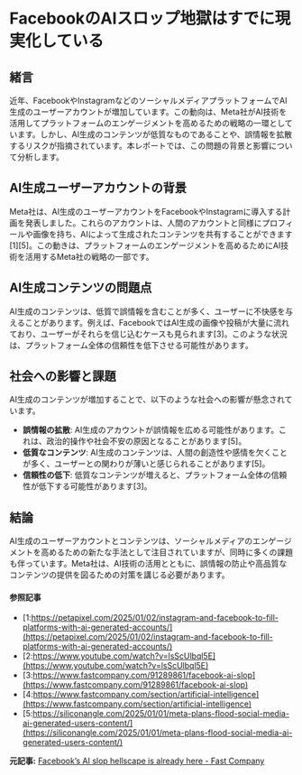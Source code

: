 # FacebookのAIスロップ地獄はすでに現実化している

## 緒言

近年、FacebookやInstagramなどのソーシャルメディアプラットフォームでAI生成のユーザーアカウントが増加しています。この動向は、Meta社がAI技術を活用してプラットフォームのエンゲージメントを高めるための戦略の一環としています。しかし、AI生成のコンテンツが低質なものであることや、誤情報を拡散するリスクが指摘されています。本レポートでは、この問題の背景と影響について分析します。

## AI生成ユーザーアカウントの背景

Meta社は、AI生成のユーザーアカウントをFacebookやInstagramに導入する計画を発表しました。これらのアカウントは、人間のアカウントと同様にプロフィールや画像を持ち、AIによって生成されたコンテンツを共有することができます[1][5]。この動きは、プラットフォームのエンゲージメントを高めるためにAI技術を活用するMeta社の戦略の一部です。

## AI生成コンテンツの問題点

AI生成のコンテンツは、低質で誤情報を含むことが多く、ユーザーに不快感を与えることがあります。例えば、FacebookではAI生成の画像や投稿が大量に流れており、ユーザーがそれらを信じ込むケースも見られます[3]。このような状況は、プラットフォーム全体の信頼性を低下させる可能性があります。

## 社会への影響と課題

AI生成のコンテンツが増加することで、以下のような社会への影響が懸念されています。

- **誤情報の拡散**: AI生成のアカウントが誤情報を広める可能性があります。これは、政治的操作や社会不安の原因となることがあります[5]。
- **低質なコンテンツ**: AI生成のコンテンツは、人間の創造性や感情を欠くことが多く、ユーザーとの関わりが薄いと感じられることがあります[5]。
- **信頼性の低下**: 低質なコンテンツが増えると、プラットフォーム全体の信頼性が低下する可能性があります[3]。

## 結論

AI生成のユーザーアカウントとコンテンツは、ソーシャルメディアのエンゲージメントを高めるための新たな手法として注目されていますが、同時に多くの課題も伴っています。Meta社は、AI技術の活用とともに、誤情報の防止や高品質なコンテンツの提供を図るための対策を講じる必要があります。

#### 参照記事
- [1:https://petapixel.com/2025/01/02/instagram-and-facebook-to-fill-platforms-with-ai-generated-accounts/](https://petapixel.com/2025/01/02/instagram-and-facebook-to-fill-platforms-with-ai-generated-accounts/)
- [2:https://www.youtube.com/watch?v=lsScUlbql5E](https://www.youtube.com/watch?v=lsScUlbql5E)
- [3:https://www.fastcompany.com/91289861/facebook-ai-slop](https://www.fastcompany.com/91289861/facebook-ai-slop)
- [4:https://www.fastcompany.com/section/artificial-intelligence](https://www.fastcompany.com/section/artificial-intelligence)
- [5:https://siliconangle.com/2025/01/01/meta-plans-flood-social-media-ai-generated-users-content/](https://siliconangle.com/2025/01/01/meta-plans-flood-social-media-ai-generated-users-content/)


**元記事:** [Facebook’s AI slop hellscape is already here - Fast Company](https://www.fastcompany.com/91289861/facebook-ai-slop)